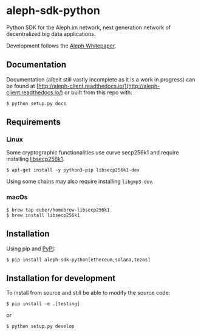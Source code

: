 
# aleph-sdk-python
Python SDK for the Aleph.im network, next generation network of decentralized big data applications.

Development follows the [Aleph Whitepaper](https://github.com/aleph-im/aleph-whitepaper).

## Documentation
Documentation (albeit still vastly incomplete as it is a work in progress) can be found at [http://aleph-client.readthedocs.io/](http://aleph-client.readthedocs.io/) or built from this repo with:

```shell
$ python setup.py docs
```

## Requirements
### Linux 
Some cryptographic functionalities use curve secp256k1 and require installing [libsecp256k1](https://github.com/bitcoin-core/secp256k1).

```shell
$ apt-get install -y python3-pip libsecp256k1-dev
```
Using some chains may also require installing `libgmp3-dev`.

### macOs 
```shell
$ brew tap cuber/homebrew-libsecp256k1
$ brew install libsecp256k1
```

## Installation
Using pip and [PyPI](https://pypi.org/project/aleph-sdk-python/):

```shell
$ pip install aleph-sdk-python[ethereum,solana,tezos]
```

## Installation for development
To install from source and still be able to modify the source code:

```shell
$ pip install -e .[testing]
```
or 
```shell
$ python setup.py develop
```
